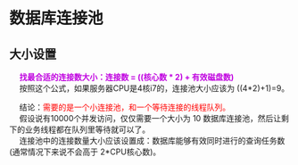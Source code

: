

# 数据库连接池
<!-- 
池化技术(一)Druid是如何管理数据库连接的？
https://www.cnblogs.com/hama1993/p/11421576.html
-->


## 大小设置  

<!-- 
https://www.cnblogs.com/rickiyang/p/12239907.html
 数据库连接池到底应该设多大？
https://mp.weixin.qq.com/s/UmdgJgsGKQT0J2L6NnfiYA
 别再乱改数据库连接池的大小
https://mp.weixin.qq.com/s?__biz=MzA4NjgxMjQ5Mg==&mid=2665762002&idx=1&sn=1266ebadc04c480daf8f3dbd8a452b7d&chksm=84d21ef1b3a597e72f14142c22c02346416d336b97efa77a9469b8bfc7df8f1e4c7a3e94af28&mpshare=1&scene=1&srcid=&key=2ab8a62e312555a14e02c63e4ce11ef2e7e82d7d18a0a28c31ea9f5a1d208e3142140a7277c1848149819f8d3fe8655fc30bbd4333e0dcf6ee0784a8d643b95761883f07a5761b316ae5b2bab9bca8f1&ascene=1&uin=MTE1MTYxNzY2MQ%3D%3D&devicetype=Windows+10&version=62060739&lang=zh_CN&pass_ticket=ds1EjNwEBMC5I7yCgScTd0rhXp5zbUIu%2F5Dt6%2BtjWzMDDkLhTdTTznf3w%2FxRZdH%2F
-->
&emsp; **<font color = "clime">找最合适的连接数大小：连接数 = ((核心数 * 2) + 有效磁盘数)</font>**     
&emsp; 按照这个公式，如果服务器CPU是4核i7的，连接池大小应该为 ((4*2)+1)=9。  

&emsp; 结论：<font color = "red">需要的是一个小连接池，和一个等待连接的线程队列。</font>  
&emsp; 假设说有10000个并发访问，仅仅需要一个大小为 10 数据库连接池，然后让剩下的业务线程都在队列里等待就可以了。  
&emsp; 连接池中的连接数量大小应该设置成：数据库能够有效同时进行的查询任务数(通常情况下来说不会高于 2*CPU核心数)。  

